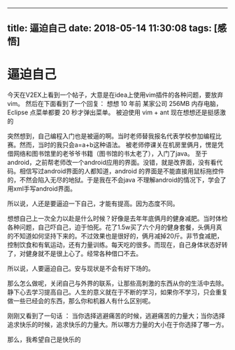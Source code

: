 
---
title: 逼迫自己
date: 2018-05-14 11:30:08
tags: [感悟]
---

# 逼迫自己
今天在V2EX上看到一个帖子，大意是在idea上使用vim插件的各种问题，要放弃vim。
然后在下面看到了一个回复：
想想 10 年前 某家公司 256MB 内存电脑，Eclipse 点菜单都要 20 秒才弹出菜单。 
被迫使用 vim + ant 
现在想想还是挺感激的

突然想到，自己编程入门也是被逼的啊。当时老师替我报名代表学校参加编程比赛。然而，当时的我只会a=a+b这种语法。 被老师停课关在机房里俩月，愣是凭借网络和图书馆里的老爷爷书籍（图书馆的书太老了），入门了java。
至于android，之前帮老师改一个android应用的界面。没错，就是改界面，没有看代码。相信写过android界面的人都知道，android 的界面是不能直接用鼠标拖控件的，不然会陷入无尽的地狱。于是我在不会java 不理解android的情况下，学会了用xml手写android界面。

所以说，人还是要逼迫一下自己，才能有提高。因为态度不同。

想想自己上一次全力以赴是什么时候？好像是去年年底俩月的健身减肥。当时体检各种问题，自己吓自己，迫于怕死。花了1.5w买了六个月的健身套餐，头俩月真的不知道如何坚持下来的。不过效果也是很好的，俩月减掉20斤。非节食减肥，控制饮食和有氧运动，还有力量训练。每天吃的很多。而现在，自己身体状态好转了，对健身就不是很上心了。经常各种借口不去。

所以说，人要逼迫自己。安与现状是不会有好下场的。

那么怎么做呢，关闭自己与外界的联系，让那些高刺激的东西从你的生活中去除。静下心去学习提高自己。人生的意义就在于不断的学习，如果你不学习，只会重复做一些已经会的东西，那么你和机器人有什么区别呢。

刚刚又看到了一句话 ：
当你选择逃避痛苦的时候，逃避痛苦的力量大；当你选择追求快乐的时候，追求快乐的力量大。所以哪方力量的大小在于你选择了哪一方。

那么，我希望自己是快乐的
